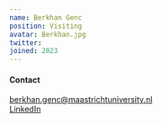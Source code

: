 ```yaml
---
name: Berkhan Genc
position: Visiting
avatar: Berkhan.jpg
twitter: 
joined: 2023
---
```

#### Contact
<i class="fa fa-envelope-o"></i> berkhan.genc@maastrichtuniversity.nl <br>
<a href="https://www.linkedin.com/in/berkhan-genc-a73348a3/"> <i class="fa fa-linkedin"></i> LinkedIn </a><br>
